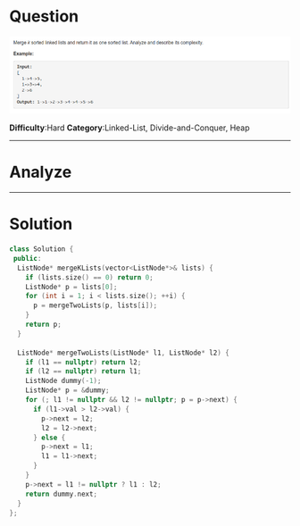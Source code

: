 
# Question

![](/images/in-post/2018-12-16-Leetcode-23-Merge-K-Sorted-Lists/2018-12-16-14-24-04.png)

**Difficulty**:Hard
**Category**:Linked-List, Divide-and-Conquer, Heap


------------

# Analyze

------------

# Solution

```cpp
class Solution {
 public:
  ListNode* mergeKLists(vector<ListNode*>& lists) {
    if (lists.size() == 0) return 0;
    ListNode* p = lists[0];
    for (int i = 1; i < lists.size(); ++i) {
      p = mergeTwoLists(p, lists[i]);
    }
    return p;
  }

  ListNode* mergeTwoLists(ListNode* l1, ListNode* l2) {
    if (l1 == nullptr) return l2;
    if (l2 == nullptr) return l1;
    ListNode dummy(-1);
    ListNode* p = &dummy;
    for (; l1 != nullptr && l2 != nullptr; p = p->next) {
      if (l1->val > l2->val) {
        p->next = l2;
        l2 = l2->next;
      } else {
        p->next = l1;
        l1 = l1->next;
      }
    }
    p->next = l1 != nullptr ? l1 : l2;
    return dummy.next;
  }
};
```